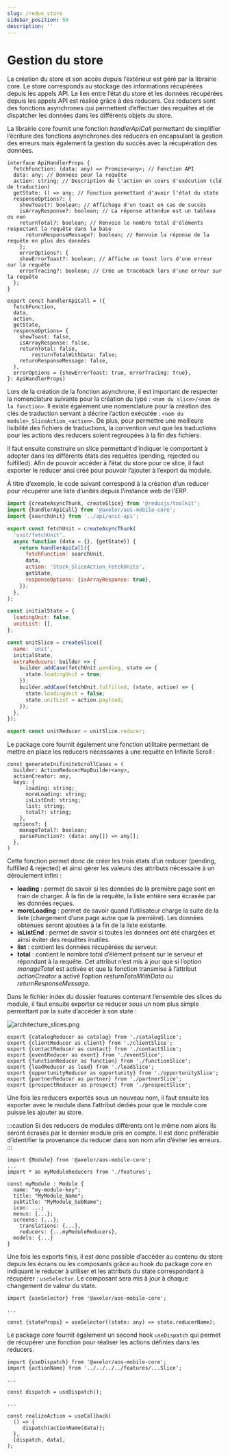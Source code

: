 ```yaml
---
slug: /redux_store
sidebar_position: 50
description: ''
---
```


# Gestion du store

La création du store et son accès depuis l’extérieur est géré par la librairie core. Le store corresponds au stockage des informations récupérées depuis les appels API. Le lien entre l’état du store et les données récupérées depuis les appels API est réalisé grâce à des reducers. Ces reducers sont des fonctions asynchrones qui permettent d’effectuer des requêtes et de dispatcher les données dans les différents objets du store.

La librairie core fournit une fonction _handlerApiCall_ permettant de simplifier l’écriture des fonctions asynchrones des reducers en encapsulant la gestion des erreurs mais également la gestion du succès avec la récupération des données.

```tsx
interface ApiHandlerProps {
  fetchFunction: (data: any) => Promise<any>; // Fonction API
  data: any; // Données pour la requête
  action: string; // Description de l'action en cours d'exécution (clé de traduction)
  getState: () => any; // Fonction permettant d'avoir l'état du state
  responseOptions?: {
    showToast?: boolean; // Affichage d'un toast en cas de succès
    isArrayResponse?: boolean; // La réponse attendue est un tableau ou non
    returnTotal?: boolean; // Renvoie le nombre total d'éléments respectant la requête dans la base
	  returnResponseMessage?: boolean; // Renvoie la réponse de la requête en plus des données
	};
	errorOptions?: {
    showErrorToast?: boolean; // Affiche un toast lors d'une erreur sur la requête
    errorTracing?: boolean; // Crée un traceback lors d'une erreur sur la requête
  };
}

export const handlerApiCall = ({
  fetchFunction,
  data,
  action,
  getState,
  responseOptions= {
    showToast: false,
    isArrayResponse: false,
    returnTotal: false,
		resturnTotalWithData: false;
    returnResponseMessage: false,
  },
  errorOptions = {showErrorToast: true, errorTracing: true},
}: ApiHandlerProps)
```

Lors de la création de la fonction asynchrone, il est important de respecter la nomenclature suivante pour la création du type : `<nom du slice>/<nom de la fonction>`. Il existe également une nomenclature pour la création des clés de traduction servant à décrire l’action exécutée : `<nom du module>_SliceAction_<action>`. De plus, pour permettre une meilleure lisibilité des fichiers de traductions, la convention veut que les traductions pour les actions des reducers soient regroupées à la fin des fichiers.

Il faut ensuite construire un slice permettant d’indiquer le comportant à adopter dans les différents états des requêtes (pending, rejected ou fulfilled). Afin de pouvoir accéder à l’état du store pour ce slice, il faut exporter le reducer ansi créé pour pouvoir l’ajouter à l’export du module.

À titre d’exemple, le code suivant correspond à la création d’un reducer pour récupérer une liste d’unités depuis l’instance web de l’ERP.

```jsx
import {createAsyncThunk, createSlice} from '@reduxjs/toolkit';
import {handlerApiCall} from '@axelor/aos-mobile-core';
import {searchUnit} from '../api/unit-api';

export const fetchUnit = createAsyncThunk(
  'unit/fetchUnit',
  async function (data = {}, {getState}) {
    return handlerApiCall({
      fetchFunction: searchUnit,
      data,
      action: 'Stock_SliceAction_FetchUnits',
      getState,
      responseOptions: {isArrayResponse: true},
    });
  },
);

const initialState = {
  loadingUnit: false,
  unitList: [],
};

const unitSlice = createSlice({
  name: 'unit',
  initialState,
  extraReducers: builder => {
    builder.addCase(fetchUnit.pending, state => {
      state.loadingUnit = true;
    });
    builder.addCase(fetchUnit.fulfilled, (state, action) => {
      state.loadingUnit = false;
      state.unitList = action.payload;
    });
  },
});

export const unitReducer = unitSlice.reducer;
```

Le package core fournit également une fonction utilitaire permettant de mettre en place les reducers nécessaires à une requête en Infinite Scroll :

```tsx
const generateInifiniteScrollCases = (
  builder: ActionReducerMapBuilder<any>,
  actionCreator: any,
  keys: {
	  loading: string;
	  moreLoading: string;
	  isListEnd: string;
	  list: string;
	  total?: string;
	},
  options?: {
    manageTotal?: boolean;
    parseFunction?: (data: any[]) => any[];
  },
)
```

Cette fonction permet donc de créer les trois états d’un reducer (pending, fulfilled & rejected) et ainsi gérer les valeurs des attributs nécessaire à un déroulement infini :

- **loading** : permet de savoir si les données de la première page sont en train de charger. À la fin de la requête, la liste entière sera écrasée par les données reçues.
- **moreLoading** : permet de savoir quand l’utilisateur charge la suite de la liste (chargement d’une page autre que la première). Les données obtenues seront ajoutées à la fin de la liste existante.
- **isListEnd** : permet de savoir si toutes les données ont été chargées et ainsi éviter des requêtes inutiles.
- **list** : contient les données récupérées du serveur.
- **total** : contient le nombre total d’élément présent sur le serveur et répondant à la requête. Cet attribut n’est mis à jour que si l’option _manageTotal_ est activée et que la fonction transmise à l’attribut _actionCreator_ a activé l’option _resturnTotalWithData_ ou _returnResponseMessage_.

Dans le fichier index du dossier features contenant l’ensemble des slices du module, il faut ensuite exporter ce reducer sous un nom plus simple permettant par la suite d’accéder à son state :

![architecture_slices.png](/img/fr/architecture_slices.png)

```tsx
export {catalogReducer as catalog} from './catalogSlice';
export {clientReducer as client} from './clientSlice';
export {contactReducer as contact} from './contactSlice';
export {eventReducer as event} from './eventSlice';
export {functionReducer as function} from './functionSlice';
export {leadReducer as lead} from './leadSlice';
export {opportunityReducer as opportunity} from './opportunitySlice';
export {partnerReducer as partner} from './partnerSlice';
export {prospectReducer as prospect} from './prospectSlice';
```

Une fois les reducers exportés sous un nouveau nom, il faut ensuite les exporter avec le module dans l’attribut dédiés pour que le module core puisse les ajouter au store.

:::caution
Si des reducers de modules différents ont le même nom alors ils seront écrasés par le dernier module pris en compte. Il est donc préférable d’identifier la provenance du reducer dans son nom afin d’éviter les erreurs.
:::

```tsx
import {Module} from '@axelor/aos-mobile-core';
...
import * as myModuleReducers from './features';

const myModule : Module {
  name: "my-module-key";
  title: "MyModule_Name";
  subtitle: "MyModule_SubName";
  icon: ...;
  menus: {...};
  screens: {...};
	translations: {...},
	reducers: {...myModuleReducers},
  models: {...}
}
```

Une fois les exports finis, il est donc possible d’accéder au contenu du store depuis les écrans ou les composants grâce au hook du package _core_ en indiquant le reducer à utiliser et les attributs du state correspondant à récupérer : `useSelector`. Le composant sera mis à jour à chaque changement de valeur du state.

```tsx
import {useSelector} from '@axelor/aos-mobile-core';

...

const {stateProps} = useSelector((state: any) => state.reducerName);
```

Le package _core_ fournit également un second hook `useDispatch` qui permet de récupérer une fonction pour réaliser les actions définies dans les reducers.

```tsx
import {useDispatch} from '@axelor/aos-mobile-core';
import {actionName} from '../../../../features/...Slice';

...

const dispatch = useDispatch();

...

const realizeAction = useCallback(
  () => {
     dispatch(actionName(data));
  },
  [dispatch, data],
);
```
